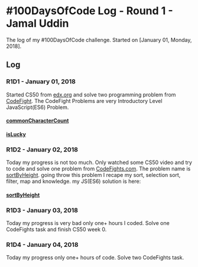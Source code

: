 # #100DaysOfCode Log - Round 1 - Jamal Uddin

The log of my #100DaysOfCode challenge. Started on [January 01, Monday, 2018].

## Log

### R1D1 - January 01, 2018
Started CS50 from [edx.org](https://www.edx.org/) and solve two programming problem from [CodeFight](https://codefights.com/).
The CodeFight Problems are very Introductory Level JavaScript(ES6) Problem.

#### [commonCharacterCount](https://codefights.com/arcade/intro/level-3/JKKuHJknZNj4YGL32)
#### [isLucky](https://codefights.com/arcade/intro/level-3/3AdBC97QNuhF6RwsQ)

### R1D2 - January 02, 2018
Today my progress is not too much. Only watched some CS50 video and try to code and solve one problem from [CodeFights.com](https://codefights.com/). The problem name is [sortByHeight](https://codefights.com/arcade/intro/level-3/D6qmdBL2NYz49XHwM). going throw this problem I recape my sort, selection sort, filter, map and knowledge. my JS(ES6) solution is here: 
#### [sortByHeight](https://codefights.com/arcade/intro/level-3/D6qmdBL2NYz49XHwM)

### R1D3 - January 03, 2018
Today my progress is very bad only one+ hours I coded. Solve one CodeFights task and finish CS50 week 0.

### R1D4 - January 04, 2018
Today my progress only one+ hours of code. Solve two CodeFights task.
